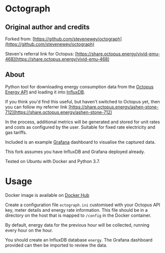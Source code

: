 # Octograph
## Original author and credits
Forked from: [https://github.com/stevenewey/octograph](https://github.com/stevenewey/octograph)

Steven's referral link for Octopus: [https://share.octopus.energy/vivid-emu-468](https://share.octopus.energy/vivid-emu-468)

## About
Python tool for downloading energy consumption data from the
[Octopus Energy API](https://developer.octopus.energy/docs/api/) and loading it into [InfluxDB](https://www.influxdata.com/time-series-platform/influxdb/).

If you think you'd find this useful, but haven't switched to Octopus yet, then
you can follow my referrer link [https://share.octopus.energy/ashen-stone-712](https://share.octopus.energy/ashen-stone-712)

In the process, additional metrics will be generated and stored for unit rates and costs as configured by the user. Suitable for fixed rate electricity and gas tariffs.

Included is an example [Grafana](https://grafana.com) dashboard to visualise the captured data.

This fork assumes you have InfluxDB and Grafana deployed already.

Tested on Ubuntu with Docker and Python 3.7.

# Usage
Docker image is available on [Docker Hub](https://hub.docker.com/r/jackyaz/octograph)

Create a configuration file ```octograph.ini``` customised with your Octopus
API key, meter details and energy rate information. This file should be in a
directory on the host that is mapped to ```/config``` in the Docker container.

By default, energy data for the previous hour will be collected, running every hour on the hour.

You should create an InfluxDB database ```energy```. The Grafana dashboard provided can
then be imported to review the data.
